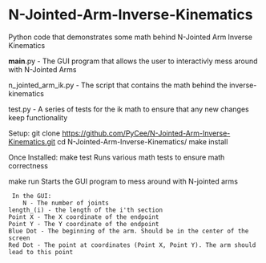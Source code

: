 # N-Jointed-Arm-Inverse-Kinematics
Python code that demonstrates some math behind N-Jointed Arm Inverse Kinematics 

__main__.py - The GUI program that allows the user to interactivly mess around with N-Jointed Arms

n_jointed_arm_ik.py - The script that contains the math behind the inverse-kinematics

test.py - A series of tests for the ik math to ensure that any new changes keep functionality

Setup:
git clone https://github.com/PyCee/N-Jointed-Arm-Inverse-Kinematics.git
cd N-Jointed-Arm-Inverse-Kinematics/
make install

Once Installed:
make test
     Runs various math tests to ensure math correctness

make run
     Starts the GUI program to mess around with N-jointed arms

     In the GUI:
     	N - The number of joints
	length_(i) - the length of the i'th section
	Point X - The X coordinate of the endpoint
	Point Y - The Y coordinate of the endpoint
	Blue Dot - The beginning of the arm. Should be in the center of the screen
	Red Dot - The point at coordinates (Point X, Point Y). The arm should lead to this point